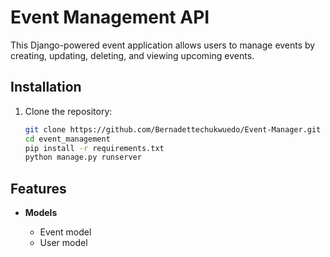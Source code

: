 # Event Management API

This Django-powered event application allows users to manage events by creating, updating, deleting, and viewing upcoming events.

## Installation

1. Clone the repository:

   ```bash
   git clone https://github.com/Bernadettechukwuedo/Event-Manager.git
   cd event_management
   pip install -r requirements.txt
   python manage.py runserver

   ```

## Features

- **Models**

  - Event model
  - User model

